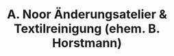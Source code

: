 ---
title: "A. Noor Änderungsatelier & Textilreinigung (ehem. B. Horstmann)"
url: /duesseldorf/a-noor-aenderungsatelier-und-textilreinigung-ehem-b-horstmann/
shop: Schneiderei
---